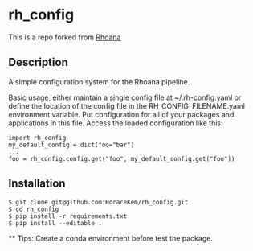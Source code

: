 # rh_config
This is a repo forked from [Rhoana](https://github.com/Rhoana/rh_config)

## Description
A simple configuration system for the Rhoana pipeline.

Basic usage, either maintain a single config file at ~/.rh-config.yaml or
define the location of the config file in the RH_CONFIG_FILENAME.yaml
environment variable. Put configuration for all of your packages and
applications in this file. Access the loaded configuration like this:

    import rh_config    
    my_default_config = dict(foo="bar")
    ...
    foo = rh_config.config.get("foo", my_default_config.get("foo"))

## Installation
```
$ git clone git@github.com:HoraceKem/rh_config.git
$ cd rh_config
$ pip install -r requirements.txt
$ pip install --editable .
```
** Tips:
Create a conda environment before test the package.

